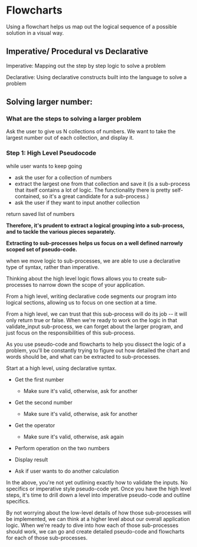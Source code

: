 # Flowcharts

Using a flowchart helps us map out the logical sequence of a possible solution in a visual way.

## Imperative/ Procedural vs Declarative

Imperative: Mapping out the step by step logic to solve a problem

Declarative: Using declarative constructs built into the language to solve a problem


## Solving larger number:

### What are the steps to solving a larger problem

Ask the user to give us N collections of numbers. We want to take the largest number out of each collection, and display it.

### Step 1: High Level Pseudocode

while user wants to keep going
  - ask the user for a collection of numbers
  - extract the largest one from that collection and save it (is a sub-process that itself contains a lot of logic. The functionality there is pretty self-contained, so it's a great candidate for a sub-process.)
  - ask the user if they want to input another collection

return saved list of numbers

**Therefore, it's prudent to extract a logical grouping into a sub-process, and to tackle the various pieces separately.**

**Extracting to sub-processes helps us focus on a well defined narrowly scoped set of pseudo-code.**

when we move logic to sub-processes, we are able to use a declarative type of syntax, rather than imperative.

Thinking about the high level logic flows allows you to create sub-processes to narrow down the scope of your application.

From a high level, writing declarative code segments our program into logical sections, allowing us to focus on one section at a time.

From a high level, we can trust that this sub-process will do its job -- it will only return true or false. When we're ready to work on the logic in that validate_input sub-process, we can forget about the larger program, and just focus on the responsibilities of this sub-process.

As you use pseudo-code and flowcharts to help you dissect the logic of a problem, you'll be constantly trying to figure out how detailed the chart and words should be, and what can be extracted to sub-processes.

Start at a high level, using declarative syntax.

- Get the first number
  - Make sure it's valid, otherwise, ask for another
- Get the second number
  - Make sure it's valid, otherwise, ask for another
- Get the operator
  - Make sure it's valid, otherwise, ask again

- Perform operation on the two numbers
- Display result
- Ask if user wants to do another calculation


In the above, you're not yet outlining exactly how to validate the inputs. No specifics or imperative style pseudo-code yet. Once you have the high level steps, it's time to drill down a level into imperative pseudo-code and outline specifics.

By not worrying about the low-level details of how those sub-processes will be implemented, we can think at a higher level about our overall application logic. When we're ready to dive into how each of those sub-processes should work, we can go and create detailed pseudo-code and flowcharts for each of those sub-processes.
